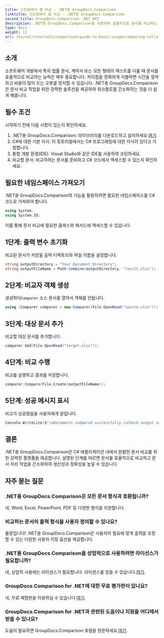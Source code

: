 ```yaml
---
title: 스트림에서 셀 비교 - .NET용 GroupDocs.Comparison
linktitle: 스트림에서 셀 비교 - .NET용 GroupDocs.Comparison
second_title: GroupDocs.Comparison .NET API
description: .NET용 GroupDocs.Comparison을 사용하여 효율적으로 문서를 비교하는 방법을 알아보세요. 이 포괄적인 가이드는 네임스페이스 가져오기, 비교 변수 초기화, 문서 비교 수행을 단계별로 안내합니다.
type: docs
weight: 11
url: /ko/net/tutorials/comparison/guide-to-basic-usage/comparing-cells-from-stream/
---
```

## 소개

소프트웨어 개발에서 특히 법률 문서, 계약서 또는 모든 형태의 텍스트를 다룰 때 문서를 효율적으로 비교하는 능력은 매우 중요합니다. 차이점을 정확하게 식별하면 시간을 절약하고 비용이 많이 드는 오류를 방지할 수 있습니다. .NET용 GroupDocs.Comparison은 문서 비교 작업을 위한 강력한 솔루션을 제공하여 워크플로를 간소화하는 것을 더 쉽게 해줍니다.

## 필수 조건

시작하기 전에 다음 사항이 있는지 확인하세요.

1. .NET용 GroupDocs.Comparison: 라이브러리를 다운로드하고 설치하세요.[여기](https://releases.groupdocs.com/comparison/net/).
2. C#에 대한 기본 지식: 이 튜토리얼에서는 C# 프로그래밍에 대한 지식이 있다고 가정합니다.
3. 통합 개발 환경(IDE): Visual Studio와 같은 IDE를 사용하여 코딩하세요.
4. 비교할 문서: 비교하려는 문서를 준비하고 C# 코드에서 액세스할 수 있는지 확인하세요.

## 필요한 네임스페이스 가져오기

.NET용 GroupDocs.Comparison의 기능을 활용하려면 필요한 네임스페이스를 C# 코드로 가져와야 합니다.

```csharp
using System;
using System.IO;
```

이를 통해 문서 비교에 필요한 클래스와 메서드에 액세스할 수 있습니다.

## 1단계: 출력 변수 초기화

비교된 문서가 저장될 출력 디렉토리와 파일 이름을 설정합니다.

```csharp
string outputDirectory = "Your Document Directory";
string outputFileName = Path.Combine(outputDirectory, "result.xlsx");
```

## 2단계: 비교자 객체 생성

 생성하다`Comparer` 소스 문서를 열어서 객체를 만듭니다.

```csharp
using (Comparer comparer = new Comparer(File.OpenRead("source.xlsx")))
```

## 3단계: 대상 문서 추가

비교할 대상 문서를 추가합니다.

```csharp
comparer.Add(File.OpenRead("target.xlsx"));
```

## 4단계: 비교 수행

비교를 실행하고 결과를 저장합니다.

```csharp
comparer.Compare(File.Create(outputFileName));
```

## 5단계: 성공 메시지 표시

비교가 성공했음을 사용자에게 알립니다.

```csharp
Console.WriteLine($"\nDocuments compared successfully.\nCheck output in {outputDirectory}.");
```

## 결론

.NET용 GroupDocs.Comparison은 C# 애플리케이션 내에서 원활한 문서 비교를 위한 강력한 플랫폼을 제공합니다. 설명된 단계를 따르면 문서를 효율적으로 비교하고 문서 처리 작업을 간소화하여 생산성과 정확성을 높일 수 있습니다.

## 자주 묻는 질문

### .NET용 GroupDocs.Comparison은 모든 문서 형식과 호환됩니까?

네, Word, Excel, PowerPoint, PDF 등 다양한 형식을 지원합니다.

### 비교하는 문서의 출력 형식을 사용자 정의할 수 있나요?

물론입니다! .NET용 GroupDocs.Comparison은 사용자의 필요에 맞게 출력을 조정할 수 있는 다양한 사용자 지정 옵션을 제공합니다.

### .NET용 GroupDocs.Comparison을 상업적으로 사용하려면 라이선스가 필요합니까?

 네, 상업적 사용에는 라이센스가 필요합니다. 라이센스를 얻을 수 있습니다.[여기](https://purchase.groupdocs.com/buy).

### GroupDocs.Comparison for .NET에 대한 무료 평가판이 있나요?

 네, 무료 체험판을 이용하실 수 있습니다.[여기](https://releases.groupdocs.com/).

### GroupDocs.Comparison for .NET과 관련된 도움이나 지원을 어디에서 받을 수 있나요?

 도움이 필요하면 GroupDocs.Comparison 포럼을 방문하세요.[여기](https://forum.groupdocs.com/c/comparison/12).